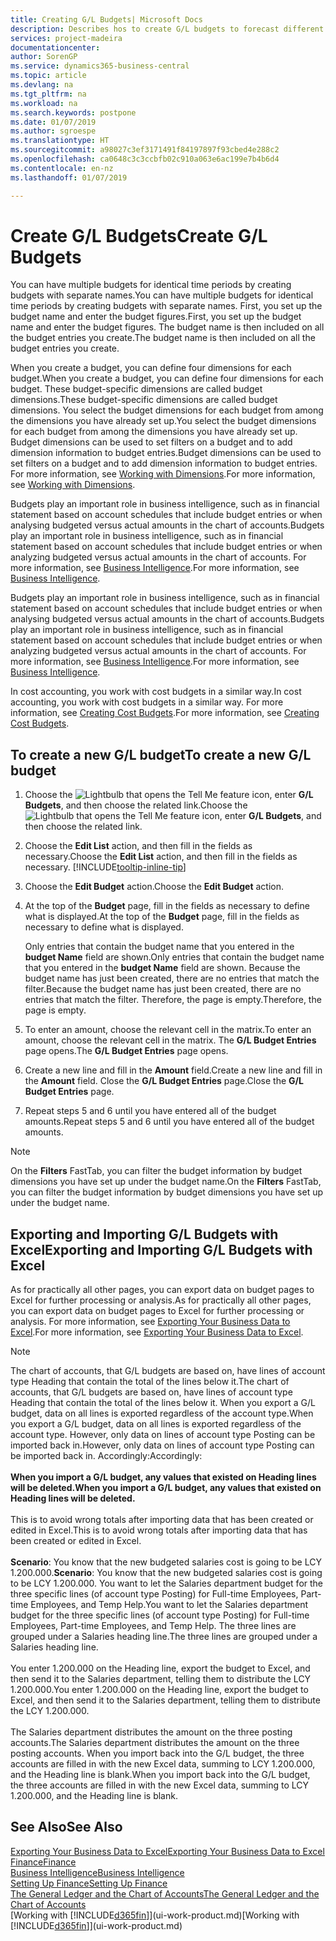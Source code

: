 ```yaml
---
title: Creating G/L Budgets| Microsoft Docs
description: Describes hos to create G/L budgets to forecast different financial activities and assign dimensions for business intelligence purposes.
services: project-madeira
documentationcenter: 
author: SorenGP
ms.service: dynamics365-business-central
ms.topic: article
ms.devlang: na
ms.tgt_pltfrm: na
ms.workload: na
ms.search.keywords: postpone
ms.date: 01/07/2019
ms.author: sgroespe
ms.translationtype: HT
ms.sourcegitcommit: a98027c3ef3171491f84197897f93cbed4e288c2
ms.openlocfilehash: ca0648c3c3ccbfb02c910a063e6ac199e7b4b6d4
ms.contentlocale: en-nz
ms.lasthandoff: 01/07/2019

---
```

# <a name="create-gl-budgets"></a><span data-ttu-id="a0d9b-103">Create G/L Budgets</span><span class="sxs-lookup"><span data-stu-id="a0d9b-103">Create G/L Budgets</span></span>
<span data-ttu-id="a0d9b-104">You can have multiple budgets for identical time periods by creating budgets with separate names.</span><span class="sxs-lookup"><span data-stu-id="a0d9b-104">You can have multiple budgets for identical time periods by creating budgets with separate names.</span></span> <span data-ttu-id="a0d9b-105">First, you set up the budget name and enter the budget figures.</span><span class="sxs-lookup"><span data-stu-id="a0d9b-105">First, you set up the budget name and enter the budget figures.</span></span> <span data-ttu-id="a0d9b-106">The budget name is then included on all the budget entries you create.</span><span class="sxs-lookup"><span data-stu-id="a0d9b-106">The budget name is then included on all the budget entries you create.</span></span>  

 <span data-ttu-id="a0d9b-107">When you create a budget, you can define four dimensions for each budget.</span><span class="sxs-lookup"><span data-stu-id="a0d9b-107">When you create a budget, you can define four dimensions for each budget.</span></span> <span data-ttu-id="a0d9b-108">These budget-specific dimensions are called budget dimensions.</span><span class="sxs-lookup"><span data-stu-id="a0d9b-108">These budget-specific dimensions are called budget dimensions.</span></span> <span data-ttu-id="a0d9b-109">You select the budget dimensions for each budget from among the dimensions you have already set up.</span><span class="sxs-lookup"><span data-stu-id="a0d9b-109">You select the budget dimensions for each budget from among the dimensions you have already set up.</span></span> <span data-ttu-id="a0d9b-110">Budget dimensions can be used to set filters on a budget and to add dimension information to budget entries.</span><span class="sxs-lookup"><span data-stu-id="a0d9b-110">Budget dimensions can be used to set filters on a budget and to add dimension information to budget entries.</span></span> <span data-ttu-id="a0d9b-111">For more information, see [Working with Dimensions](finance-dimensions.md).</span><span class="sxs-lookup"><span data-stu-id="a0d9b-111">For more information, see [Working with Dimensions](finance-dimensions.md).</span></span>

 <span data-ttu-id="a0d9b-112">Budgets play an important role in business intelligence, such as in financial statement based on account schedules that include budget entries or when analysing budgeted versus actual amounts in the chart of accounts.</span><span class="sxs-lookup"><span data-stu-id="a0d9b-112">Budgets play an important role in business intelligence, such as in financial statement based on account schedules that include budget entries or when analyzing budgeted versus actual amounts in the chart of accounts.</span></span> <span data-ttu-id="a0d9b-113">For more information, see [Business Intelligence](bi.md).</span><span class="sxs-lookup"><span data-stu-id="a0d9b-113">For more information, see [Business Intelligence](bi.md).</span></span>

 <span data-ttu-id="a0d9b-114">Budgets play an important role in business intelligence, such as in financial statement based on account schedules that include budget entries or when analysing budgeted versus actual amounts in the chart of accounts.</span><span class="sxs-lookup"><span data-stu-id="a0d9b-114">Budgets play an important role in business intelligence, such as in financial statement based on account schedules that include budget entries or when analyzing budgeted versus actual amounts in the chart of accounts.</span></span> <span data-ttu-id="a0d9b-115">For more information, see [Business Intelligence](bi.md).</span><span class="sxs-lookup"><span data-stu-id="a0d9b-115">For more information, see [Business Intelligence](bi.md).</span></span>

<span data-ttu-id="a0d9b-116">In cost accounting, you work with cost budgets in a similar way.</span><span class="sxs-lookup"><span data-stu-id="a0d9b-116">In cost accounting, you work with cost budgets in a similar way.</span></span> <span data-ttu-id="a0d9b-117">For more information, see [Creating Cost Budgets](finance-create-cost-budgets.md).</span><span class="sxs-lookup"><span data-stu-id="a0d9b-117">For more information, see [Creating Cost Budgets](finance-create-cost-budgets.md).</span></span>    

## <a name="to-create-a-new-gl-budget"></a><span data-ttu-id="a0d9b-118">To create a new G/L budget</span><span class="sxs-lookup"><span data-stu-id="a0d9b-118">To create a new G/L budget</span></span>  
1. <span data-ttu-id="a0d9b-119">Choose the ![Lightbulb that opens the Tell Me feature](media/ui-search/search_small.png "Tell me what you want to do") icon, enter **G/L Budgets**, and then choose the related link.</span><span class="sxs-lookup"><span data-stu-id="a0d9b-119">Choose the ![Lightbulb that opens the Tell Me feature](media/ui-search/search_small.png "Tell me what you want to do") icon, enter **G/L Budgets**, and then choose the related link.</span></span>  
2. <span data-ttu-id="a0d9b-120">Choose the **Edit List** action, and then fill in the fields as necessary.</span><span class="sxs-lookup"><span data-stu-id="a0d9b-120">Choose the **Edit List** action, and then fill in the fields as necessary.</span></span> [!INCLUDE[tooltip-inline-tip](includes/tooltip-inline-tip_md.md)]  
3. <span data-ttu-id="a0d9b-121">Choose the **Edit Budget** action.</span><span class="sxs-lookup"><span data-stu-id="a0d9b-121">Choose the **Edit Budget** action.</span></span>
4. <span data-ttu-id="a0d9b-122">At the top of the **Budget** page, fill in the fields as necessary to define what is displayed.</span><span class="sxs-lookup"><span data-stu-id="a0d9b-122">At the top of the **Budget** page, fill in the fields as necessary to define what is displayed.</span></span>  

    <span data-ttu-id="a0d9b-123">Only entries that contain the budget name that you entered in the **budget Name** field are shown.</span><span class="sxs-lookup"><span data-stu-id="a0d9b-123">Only entries that contain the budget name that you entered in the **budget Name** field are shown.</span></span> <span data-ttu-id="a0d9b-124">Because the budget name has just been created, there are no entries that match the filter.</span><span class="sxs-lookup"><span data-stu-id="a0d9b-124">Because the budget name has just been created, there are no entries that match the filter.</span></span> <span data-ttu-id="a0d9b-125">Therefore, the page is empty.</span><span class="sxs-lookup"><span data-stu-id="a0d9b-125">Therefore, the page is empty.</span></span>  
5. <span data-ttu-id="a0d9b-126">To enter an amount, choose the relevant cell in the matrix.</span><span class="sxs-lookup"><span data-stu-id="a0d9b-126">To enter an amount, choose the relevant cell in the matrix.</span></span> <span data-ttu-id="a0d9b-127">The **G/L Budget Entries** page opens.</span><span class="sxs-lookup"><span data-stu-id="a0d9b-127">The **G/L Budget Entries** page opens.</span></span>  
6. <span data-ttu-id="a0d9b-128">Create a new line and fill in the **Amount** field.</span><span class="sxs-lookup"><span data-stu-id="a0d9b-128">Create a new line and fill in the **Amount** field.</span></span> <span data-ttu-id="a0d9b-129">Close the **G/L Budget Entries** page.</span><span class="sxs-lookup"><span data-stu-id="a0d9b-129">Close the **G/L Budget Entries** page.</span></span>  
7. <span data-ttu-id="a0d9b-130">Repeat steps 5 and 6 until you have entered all of the budget amounts.</span><span class="sxs-lookup"><span data-stu-id="a0d9b-130">Repeat steps 5 and 6 until you have entered all of the budget amounts.</span></span>  

> [!NOTE]  
>  <span data-ttu-id="a0d9b-131">On the **Filters** FastTab, you can filter the budget information by budget dimensions you have set up under the budget name.</span><span class="sxs-lookup"><span data-stu-id="a0d9b-131">On the **Filters** FastTab, you can filter the budget information by budget dimensions you have set up under the budget name.</span></span>

## <a name="exporting-and-importing-gl-budgets-with-excel"></a><span data-ttu-id="a0d9b-132">Exporting and Importing G/L Budgets with Excel</span><span class="sxs-lookup"><span data-stu-id="a0d9b-132">Exporting and Importing G/L Budgets with Excel</span></span>
<span data-ttu-id="a0d9b-133">As for practically all other pages, you can export data on budget pages to Excel for further processing or analysis.</span><span class="sxs-lookup"><span data-stu-id="a0d9b-133">As for practically all other pages, you can export data on budget pages to Excel for further processing or analysis.</span></span> <span data-ttu-id="a0d9b-134">For more information, see [Exporting Your Business Data to Excel](about-export-data.md).</span><span class="sxs-lookup"><span data-stu-id="a0d9b-134">For more information, see [Exporting Your Business Data to Excel](about-export-data.md).</span></span>

> [!NOTE]
> <span data-ttu-id="a0d9b-135">The chart of accounts, that G/L budgets are based on, have lines of account type Heading that contain the total of the lines below it.</span><span class="sxs-lookup"><span data-stu-id="a0d9b-135">The chart of accounts, that G/L budgets are based on, have lines of account type Heading that contain the total of the lines below it.</span></span> <span data-ttu-id="a0d9b-136">When you export a G/L budget, data on all lines is exported regardless of the account type.</span><span class="sxs-lookup"><span data-stu-id="a0d9b-136">When you export a G/L budget, data on all lines is exported regardless of the account type.</span></span> <span data-ttu-id="a0d9b-137">However, only data on lines of account type Posting can be imported back in.</span><span class="sxs-lookup"><span data-stu-id="a0d9b-137">However, only data on lines of account type Posting can be imported back in.</span></span> <span data-ttu-id="a0d9b-138">Accordingly:</span><span class="sxs-lookup"><span data-stu-id="a0d9b-138">Accordingly:</span></span> <br /><br /> <span data-ttu-id="a0d9b-139">**When you import a G/L budget, any values that existed on Heading lines will be deleted.**</span><span class="sxs-lookup"><span data-stu-id="a0d9b-139">**When you import a G/L budget, any values that existed on Heading lines will be deleted.**</span></span> <br /><br /> <span data-ttu-id="a0d9b-140">This is to avoid wrong totals after importing data that has been created or edited in Excel.</span><span class="sxs-lookup"><span data-stu-id="a0d9b-140">This is to avoid wrong totals after importing data that has been created or edited in Excel.</span></span><br /><br /> <span data-ttu-id="a0d9b-141">**Scenario**: You know that the new budgeted salaries cost is going to be LCY 1.200.000.</span><span class="sxs-lookup"><span data-stu-id="a0d9b-141">**Scenario**: You know that the new budgeted salaries cost is going to be LCY 1.200.000.</span></span> <span data-ttu-id="a0d9b-142">You want to let the Salaries department budget for the three specific lines (of account type Posting) for Full-time Employees, Part-time Employees, and Temp Help.</span><span class="sxs-lookup"><span data-stu-id="a0d9b-142">You want to let the Salaries department budget for the three specific lines (of account type Posting) for Full-time Employees, Part-time Employees, and Temp Help.</span></span> <span data-ttu-id="a0d9b-143">The three lines are grouped under a Salaries heading line.</span><span class="sxs-lookup"><span data-stu-id="a0d9b-143">The three lines are grouped under a Salaries heading line.</span></span><br /><br /><span data-ttu-id="a0d9b-144">You enter 1.200.000 on the Heading line, export the budget to Excel, and then send it to the Salaries department, telling them to distribute the LCY 1.200.000.</span><span class="sxs-lookup"><span data-stu-id="a0d9b-144">You enter 1.200.000 on the Heading line, export the budget to Excel, and then send it to the Salaries department, telling them to distribute the LCY 1.200.000.</span></span><br /><br /> <span data-ttu-id="a0d9b-145">The Salaries department distributes the amount on the three posting accounts.</span><span class="sxs-lookup"><span data-stu-id="a0d9b-145">The Salaries department distributes the amount on the three posting accounts.</span></span> <span data-ttu-id="a0d9b-146">When you import back into the G/L budget, the three accounts are filled in with the new Excel data, summing to LCY 1.200.000, and the Heading line is blank.</span><span class="sxs-lookup"><span data-stu-id="a0d9b-146">When you import back into the G/L budget, the three accounts are filled in with the new Excel data, summing to LCY 1.200.000, and the Heading line is blank.</span></span>

## <a name="see-also"></a><span data-ttu-id="a0d9b-147">See Also</span><span class="sxs-lookup"><span data-stu-id="a0d9b-147">See Also</span></span>
[<span data-ttu-id="a0d9b-148">Exporting Your Business Data to Excel</span><span class="sxs-lookup"><span data-stu-id="a0d9b-148">Exporting Your Business Data to Excel</span></span>](about-export-data.md)  
[<span data-ttu-id="a0d9b-149">Finance</span><span class="sxs-lookup"><span data-stu-id="a0d9b-149">Finance</span></span>](finance.md)  
[<span data-ttu-id="a0d9b-150">Business Intelligence</span><span class="sxs-lookup"><span data-stu-id="a0d9b-150">Business Intelligence</span></span>](bi.md)  
[<span data-ttu-id="a0d9b-151">Setting Up Finance</span><span class="sxs-lookup"><span data-stu-id="a0d9b-151">Setting Up Finance</span></span>](finance-setup-finance.md)  
[<span data-ttu-id="a0d9b-152">The General Ledger and the Chart of Accounts</span><span class="sxs-lookup"><span data-stu-id="a0d9b-152">The General Ledger and the Chart of Accounts</span></span>](finance-general-ledger.md)  
<span data-ttu-id="a0d9b-153">[Working with [!INCLUDE[d365fin](includes/d365fin_md.md)]](ui-work-product.md)</span><span class="sxs-lookup"><span data-stu-id="a0d9b-153">[Working with [!INCLUDE[d365fin](includes/d365fin_md.md)]](ui-work-product.md)</span></span>  

